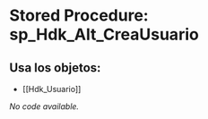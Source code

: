 # Stored Procedure: sp_Hdk_Alt_CreaUsuario

## Usa los objetos:
- [[Hdk_Usuario]]

*No code available.*
